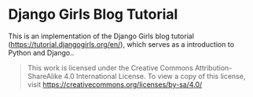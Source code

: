 # Django Girls Blog Tutorial

This is an implementation of the Django Girls blog tutorial (<https://tutorial.djangogirls.org/en/>), which serves as a introduction to Python and Django..
>This work is licensed under the Creative Commons Attribution-ShareAlike 4.0 International License. To view a copy of this license, visit <https://creativecommons.org/licenses/by-sa/4.0/>

